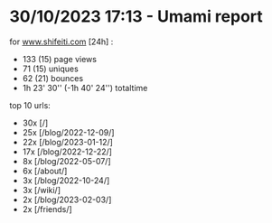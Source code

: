 # 30/10/2023 17:13 - Umami report
for www.shifeiti.com [24h] :

 - 133 (15) page views
 - 71 (15) uniques
 - 62 (21) bounces
 - 1h 23' 30'' (-1h 40' 24'') totaltime


top 10 urls:
 - 30x [/]
 - 25x [/blog/2022-12-09/]
 - 22x [/blog/2023-01-12/]
 - 17x [/blog/2022-12-22/]
 - 8x [/blog/2022-05-07/]
 - 6x [/about/]
 - 3x [/blog/2022-10-24/]
 - 3x [/wiki/]
 - 2x [/blog/2023-02-03/]
 - 2x [/friends/]


